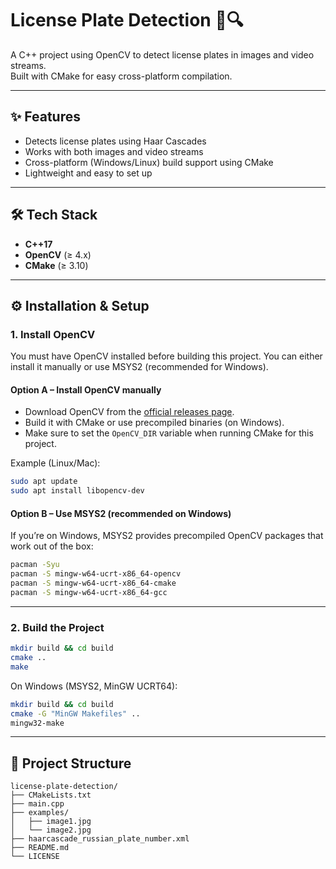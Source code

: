 # License Plate Detection 🚗🔍

A C++ project using OpenCV to detect license plates in images and video streams.  
Built with CMake for easy cross-platform compilation.

---

## ✨ Features
- Detects license plates using Haar Cascades  
- Works with both images and video streams  
- Cross-platform (Windows/Linux) build support using CMake  
- Lightweight and easy to set up  

---

## 🛠️ Tech Stack
- **C++17**  
- **OpenCV** (≥ 4.x)  
- **CMake** (≥ 3.10)  

---

## ⚙️ Installation & Setup

### 1. Install OpenCV  

You must have OpenCV installed before building this project. You can either install it manually or use MSYS2 (recommended for Windows).  

#### Option A – Install OpenCV manually  
- Download OpenCV from the [official releases page](https://opencv.org/releases/).  
- Build it with CMake or use precompiled binaries (on Windows).  
- Make sure to set the `OpenCV_DIR` variable when running CMake for this project.  

Example (Linux/Mac):  
```bash
sudo apt update
sudo apt install libopencv-dev
```

#### Option B – Use MSYS2 (recommended on Windows)  
If you’re on Windows, MSYS2 provides precompiled OpenCV packages that work out of the box:  
```bash
pacman -Syu
pacman -S mingw-w64-ucrt-x86_64-opencv
pacman -S mingw-w64-ucrt-x86_64-cmake
pacman -S mingw-w64-ucrt-x86_64-gcc
```

---

### 2. Build the Project
```bash
mkdir build && cd build
cmake ..
make
```

On Windows (MSYS2, MinGW UCRT64):  
```bash
mkdir build && cd build
cmake -G "MinGW Makefiles" ..
mingw32-make
```

---

## 📂 Project Structure
```
license-plate-detection/
├── CMakeLists.txt
├── main.cpp
├── examples/
│   ├── image1.jpg
│   └── image2.jpg
├── haarcascade_russian_plate_number.xml
├── README.md
└── LICENSE
```

